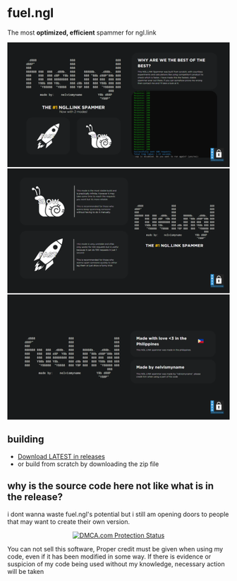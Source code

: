 # fuel.ngl
The most **optimized, efficient** spammer for ngl.link

![banner](https://raw.githubusercontent.com/nelvismyname/fuel.ngl/refs/heads/main/assets/banner.png)
![banner2](https://raw.githubusercontent.com/nelvismyname/fuel.ngl/refs/heads/main/assets/banner2.png)
![banner3](https://raw.githubusercontent.com/nelvismyname/fuel.ngl/refs/heads/main/assets/banner3.png)

## building
* [Download LATEST in releases](https://github.com/nelvismyname/fuel.ngl/releases/)
* or build from scratch by downloading the zip file

## why is the source code here not like what is in the release?
i dont wanna waste fuel.ngl's potential but i still am opening doors to people that may want to create their own version.

<p align="center"><a href="//www.dmca.com/Protection/Status.aspx?ID=ab0cbb62-cdc7-4365-ac2a-2dd6c6ca9375" title="DMCA.com Protection Status" class="dmca-badge"> <img src ="https://images.dmca.com/Badges/dmca-badge-w250-2x1-03.png?ID=ab0cbb62-cdc7-4365-ac2a-2dd6c6ca9375"  alt="DMCA.com Protection Status" /></a></p align="center">

You can not sell this software, Proper credit must be given when using my code, even if it has been modified in some way. If there is evidence or suspicion of my code being used without my knowledge, necessary action will be taken
